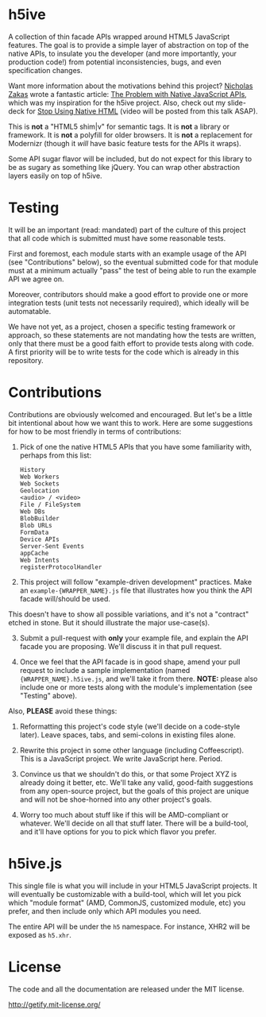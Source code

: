 h5ive
=====

A collection of thin facade APIs wrapped around HTML5 JavaScript features. The goal is to provide a simple layer of abstraction on top of the native APIs, to insulate you the developer (and more importantly, your production code!) from potential inconsistencies, bugs, and even specification changes.

Want more information about the motivations behind this project? [Nicholas Zakas](http://twitter.com/slicknet) wrote a fantastic article: [The Problem with Native JavaScript APIs](http://oreillynet.com/oreilly/javascript/radarreports/native-javascript-apis.csp), which was my inspiration for the h5ive project. Also, check out my slide-deck for [Stop Using Native HTML](https://speakerdeck.com/u/getify/p/stop-using-native-html5-v5) (video will be posted from this talk ASAP).

This is **not** a "HTML5 shim|v" for semantic tags. It is **not** a library or framework. It is **not** a polyfill for older browsers. It is **not** a replacement for Modernizr (though it *will* have basic feature tests for the APIs it wraps).

Some API sugar flavor will be included, but do not expect for this library to be as sugary as something like jQuery. You can wrap other abstraction layers easily on top of h5ive.

Testing
=======

It will be an important (read: mandated) part of the culture of this project that all code which is submitted must have some reasonable tests. 

First and foremost, each module starts with an example usage of the API (see "Contributions" below), so the eventual submitted code for that module must at a minimum actually "pass" the test of being able to run the example API we agree on.

Moreover, contributors should make a good effort to provide one or more integration tests (unit tests not necessarily required), which ideally will be automatable.

We have not yet, as a project, chosen a specific testing framework or approach, so these statements are not mandating how the tests are written, only that there must be a good faith effort to provide tests along with code. A first priority will be to write tests for the code which is already in this repository.

Contributions
=============
Contributions are obviously welcomed and encouraged. But let's be a little bit intentional about how we want this to work. Here are some suggestions for how to be most friendly in terms of contributions:

1. Pick of one the native HTML5 APIs that you have some familiarity with, perhaps from this list:

   ```
   History
   Web Workers
   Web Sockets
   Geolocation
   <audio> / <video>
   File / FileSystem
   Web DBs
   BlobBuilder
   Blob URLs
   FormData
   Device APIs
   Server-Sent Events
   appCache
   Web Intents
   registerProtocolHandler
   ```

2. This project will follow "example-driven development" practices. Make an `example-{WRAPPER_NAME}.js` file that illustrates how you think the API facade will/should be used.

 This doesn't have to show all possible variations, and it's not a "contract" etched in stone. But it should illustrate the major use-case(s).

3. Submit a pull-request with **only** your example file, and explain the API facade you are proposing. We'll discuss it in that pull request.

4. Once we feel that the API facade is in good shape, amend your pull request to include a sample implementation (named `{WRAPPER_NAME}.h5ive.js`, and we'll take it from there. **NOTE:** please also include one or more tests along with the module's implementation (see "Testing" above).


Also, **PLEASE** avoid these things:

1. Reformatting this project's code style (we'll decide on a code-style later). Leave spaces, tabs, and semi-colons in existing files alone.

2. Rewrite this project in some other language (including Coffeescript). This is a JavaScript project. We write JavaScript here. Period.

3. Convince us that we shouldn't do this, or that some Project XYZ is already doing it better, etc. We'll take any valid, good-faith suggestions from any open-source project, but the goals of this project are unique and will not be shoe-horned into any other project's goals.

4. Worry too much about stuff like if this will be AMD-compliant or whatever. We'll decide on all that stuff later. There will be a build-tool, and it'll have options for you to pick which flavor you prefer.


h5ive.js
========

This single file is what you will include in your HTML5 JavaScript projects. It will eventually be customizable with a build-tool, which will let you pick which "module format" (AMD, CommonJS, customized module, etc) you prefer, and then include only which API modules you need.

The entire API will be under the `h5` namespace. For instance, XHR2 will be exposed as `h5.xhr`.


License
=======

The code and all the documentation are released under the MIT license.

http://getify.mit-license.org/
